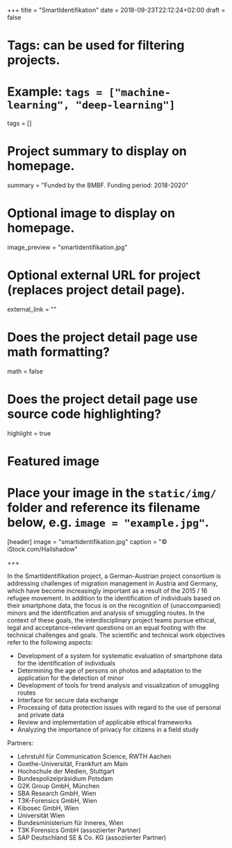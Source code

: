 +++
title = "SmartIdentifikation"
date = 2018-09-23T22:12:24+02:00
draft = false

# Tags: can be used for filtering projects.
# Example: `tags = ["machine-learning", "deep-learning"]`
tags = []

# Project summary to display on homepage.
summary = "Funded by the BMBF. Funding period: 2018-2020"

# Optional image to display on homepage.
image_preview = "smartidentifikation.jpg"

# Optional external URL for project (replaces project detail page).
external_link = ""

# Does the project detail page use math formatting?
math = false

# Does the project detail page use source code highlighting?
highlight = true

# Featured image
# Place your image in the `static/img/` folder and reference its filename below, e.g. `image = "example.jpg"`.
[header]
image = "smartidentifikation.jpg"
caption = "© iStock.com/Hailshadow"

+++


In the SmartIdentifikation project, a German-Austrian project consortium is addressing challenges of migration management in Austria and Germany, which have become increasingly important as a result of the 2015 / 16 refugee movement. In addition to the identification of individuals based on their smartphone data, the focus is on the recognition of (unaccompanied) minors and the identification and analysis of smuggling routes. In the context of these goals, the interdisciplinary project teams pursue ethical, legal and acceptance-relevant questions on an equal footing with the technical challenges and goals. The scientific and technical work objectives refer to the following aspects:

* Development of a system for systematic evaluation of smartphone data for the identification of individuals
* Determining the age of persons on photos and adaptation to the application for the detection of minor
* Development of tools for trend analysis and visualization of smuggling routes
* Interface for secure data exchange
* Processing of data protection issues with regard to the use of personal and private data
* Review and implementation of applicable ethical frameworks
* Analyzing the importance of privacy for citizens in a field study

Partners:

* Lehrstuhl für Communication Science, RWTH Aachen
* Goethe-Universität, Frankfurt am Main
* Hochschule der Medien, Stuttgart
* Bundespolizeipräsidium Potsdam
* G2K Group GmbH, München
* SBA Research GmbH, Wien
* T3K-Forensics GmbH, Wien
* Kibosec GmbH, Wien
* Universität Wien
* Bundesministerium für Inneres, Wien
* T3K Forensics GmbH (assoziierter Partner)
* SAP Deutschland SE & Co. KG (assoziierter Partner)